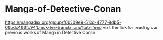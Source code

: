 # Manga-of-Detective-Conan
https://mangadex.org/group/f0b209e9-513d-4777-8db5-68bdd488fc94/black-tea-translations?tab=feed 
visit the link for reading our previous works of Manga in Detective Conan
